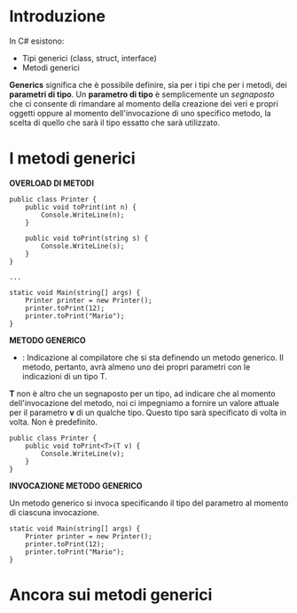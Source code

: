 # Introduzione

In C# esistono:
* Tipi generici (class, struct, interface)
* Metodi generici

**Generics** significa che è possibile definire, sia per i tipi che per i metodi, dei **parametri di tipo**.
Un **parametro di tipo** è semplicemente un *segnaposto* che ci consente di rimandare al momento della creazione dei veri e propri oggetti oppure al momento dell'invocazione di uno specifico metodo, la scelta di quello che sarà il tipo essatto che sarà utilizzato.

# I metodi generici

**OVERLOAD DI METODI**

```
public class Printer {
    public void toPrint(int n) {
        Console.WriteLine(n);
    }

    public void toPrint(string s) {
        Console.WriteLine(s);
    }
}

...

static void Main(string[] args) {
    Printer printer = new Printer();
    printer.toPrint(12);
    printer.toPrint("Mario");
}
```

**METODO GENERICO**

* **<T>** : Indicazione al compilatore che si sta definendo un metodo generico.
            Il metodo, pertanto, avrà almeno uno dei propri parametri con le indicazioni di un tipo T.

**T** non è altro che un segnaposto per un tipo, ad indicare che al momento dell'invocazione del metodo, noi ci impegniamo a fornire un valore attuale per il parametro **v** di un qualche tipo.
Questo tipo sarà specificato di volta in volta. Non è predefinito.

```
public class Printer {
    public void toPrint<T>(T v) {
        Console.WriteLine(v);
    }
}
```

**INVOCAZIONE METODO GENERICO**

Un metodo generico si invoca specificando il tipo del parametro al momento di ciascuna invocazione.

```
static void Main(string[] args) {
    Printer printer = new Printer();
    printer.toPrint(12);
    printer.toPrint("Mario");
}
```
# Ancora sui metodi generici

